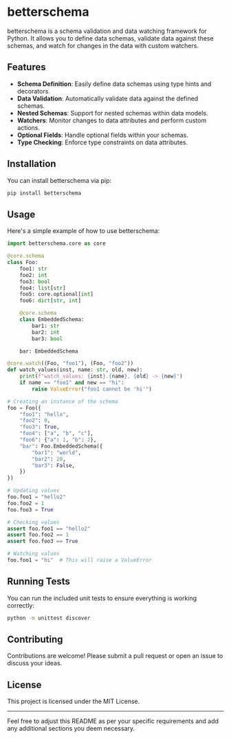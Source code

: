 
# betterschema

betterschema is a schema validation and data watching framework for Python. It allows you to define data schemas, validate data against these schemas, and watch for changes in the data with custom watchers.

## Features

- **Schema Definition**: Easily define data schemas using type hints and decorators.
- **Data Validation**: Automatically validate data against the defined schemas.
- **Nested Schemas**: Support for nested schemas within data models.
- **Watchers**: Monitor changes to data attributes and perform custom actions.
- **Optional Fields**: Handle optional fields within your schemas.
- **Type Checking**: Enforce type constraints on data attributes.

## Installation

You can install betterschema via pip:

```sh
pip install betterschema
```

## Usage

Here's a simple example of how to use betterschema:

```python
import betterschema.core as core

@core.schema
class Foo:
    foo1: str
    foo2: int
    foo3: bool
    foo4: list[str]
    foo5: core.optional[int]
    foo6: dict[str, int]

    @core.schema
    class EmbeddedSchema:
        bar1: str
        bar2: int
        bar3: bool

    bar: EmbeddedSchema

@core.watch((Foo, "foo1"), (Foo, "foo2"))
def watch_values(inst, name: str, old, new):
    print(f"watch_values: {inst}.{name}, {old} -> {new}")
    if name == "foo1" and new == "hi":
        raise ValueError("foo1 cannot be 'hi'")

# Creating an instance of the schema
foo = Foo({
    "foo1": "hello",
    "foo2": 0,
    "foo3": True,
    "foo4": ["a", "b", "c"],
    "foo6": {"a": 1, "b": 2},
    "bar": Foo.EmbeddedSchema({
        "bar1": "world",
        "bar2": 20,
        "bar3": False,
    })
})

# Updating values
foo.foo1 = "hello2"
foo.foo2 = 1
foo.foo3 = True

# Checking values
assert foo.foo1 == "hello2"
assert foo.foo2 == 1
assert foo.foo3 == True

# Watching values
foo.foo1 = "hi"  # This will raise a ValueError
```

## Running Tests

You can run the included unit tests to ensure everything is working correctly:

```sh
python -m unittest discover
```

## Contributing

Contributions are welcome! Please submit a pull request or open an issue to discuss your ideas.

## License

This project is licensed under the MIT License.

---

Feel free to adjust this README as per your specific requirements and add any additional sections you deem necessary.